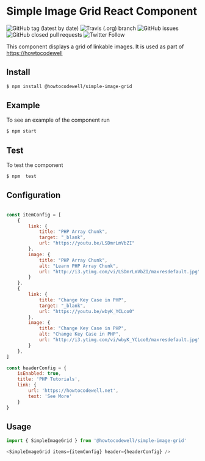 # Simple Image Grid React Component
![GitHub tag (latest by date)](https://img.shields.io/github/v/tag/howtocodewell/simple-image-grid)
![Travis (.org) branch](https://img.shields.io/travis/howtocodewell/simple-image-grid/main)
![GitHub issues](https://img.shields.io/github/issues/howtocodewell/simple-image-grid)
![GitHub closed pull requests](https://img.shields.io/github/issues-pr-closed/howtocodewell/simple-image-grid)
![Twitter Follow](https://img.shields.io/twitter/follow/howtocodewell)

This component displays a grid of linkable images.
It is used as part of [https://howtocodewell](https://howtocodewell])

## Install
```bash
$ npm install @howtocodewell/simple-image-grid
```
## Example
To see an example of the component run 
```bash
$ npm start
```
## Test
To test the component
```bash
$ npm  test
```

## Configuration
```javascript

const itemConfig = [
    {
        link: {
            title: "PHP Array Chunk",
            target: "_blank",
            url: "https://youtu.be/LSDmrLmVbZI"
        },
        image: {
            title: "PHP Array Chunk",
            alt: "Learn PHP Array Chunk",
            url: "http://i3.ytimg.com/vi/LSDmrLmVbZI/maxresdefault.jpg"
        }
    },
    {
        link: {
            title: "Change Key Case in PHP",
            target: "_blank",
            url: "https://youtu.be/wbyK_YCLco0"
        },
        image: {
            title: "Change Key Case in PHP",
            alt: "Change Key Case in PHP",
            url: "http://i3.ytimg.com/vi/wbyK_YCLco0/maxresdefault.jpg"
        }
    },
]

const headerConfig = {
    isEnabled: true,
    title: 'PHP Tutorials',
    link: {
        url: 'https://howtocodewell.net',
        text: 'See More'
    }
}
```

## Usage
```javascript
import { SimpleImageGrid } from '@howtocodewell/simple-image-grid'

<SimpleImageGrid items={itemConfig} header={headerConfig} />

```
